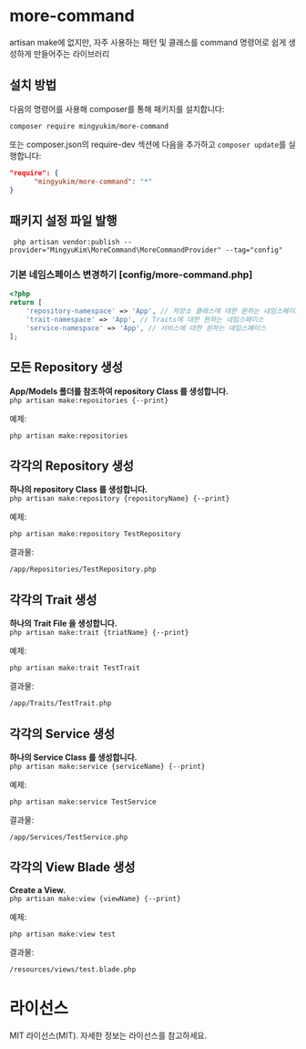 
# more-command
artisan make에 없지만, 자주 사용하는 패턴 및 클래스를 command 명령어로 쉽게 생성하게 만들어주는 라이브러리 
<br />

## 설치 방법
다음의 명령어를 사용해 composer를 통해 패키지를 설치합니다:


```
composer require mingyukim/more-command
```

또는 composer.json의 require-dev 섹션에 다음을 추가하고 `composer update`를 실행합니다:


```json
"require": {
      "mingyukim/more-command": "*"
}
```

## 패키지 설정 파일 발행

```shell
 php artisan vendor:publish --provider="MingyuKim\MoreCommand\MoreCommandProvider" --tag="config"
```

### 기본 네임스페이스 변경하기 [config/more-command.php]
```php
<?php
return [
    'repository-namespace' => 'App', // 저장소 클래스에 대한 원하는 네임스페이스
    'trait-namespace' => 'App', // Traits에 대한 원하는 네임스페이스
    'service-namespace' => 'App', // 서비스에 대한 원하는 네임스페이스   
];
```

## 모든 Repository 생성

__App/Models 폴더를 참조하여 repository Class 를 생성합니다.__\
`php artisan make:repositories {--print}`

예제:
```
php artisan make:repositories
```

## 각각의 Repository 생성

__하나의 repository Class 를 생성합니다.__\
`php artisan make:repository {repositoryName} {--print}`

예제:
```
php artisan make:repository TestRepository
```
결과물:
```
/app/Repositories/TestRepository.php
```

## 각각의 Trait 생성

__하나의 Trait File 을 생성합니다.__\
`php artisan make:trait {triatName} {--print}`

예제:
```
php artisan make:trait TestTrait
```
결과물:
```
/app/Traits/TestTrait.php
```

## 각각의 Service 생성

__하나의 Service Class 를 생성합니다.__\
`php artisan make:service {serviceName} {--print}`

예제:
```
php artisan make:service TestService
```
결과물:
```
/app/Services/TestService.php
```

## 각각의 View Blade 생성

__Create a View.__\
`php artisan make:view {viewName} {--print}`

예제:
```
php artisan make:view test
```
결과물:
```
/resources/views/test.blade.php
```

# 라이선스
MIT 라이선스(MIT). 자세한 정보는 라이선스를 참고하세요.